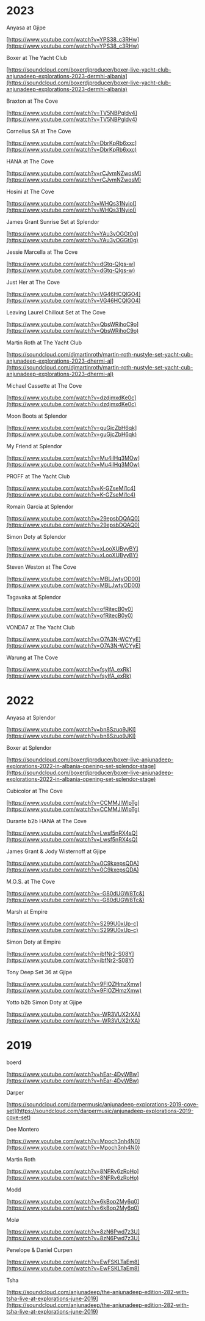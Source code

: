 
# 2023

Anyasa at Gjipe

[https://www.youtube.com/watch?v=YPS38_c3RHw](https://www.youtube.com/watch?v=YPS38_c3RHw)

Boxer at The Yacht Club

[https://soundcloud.com/boxerdjproducer/boxer-live-yacht-club-anjunadeep-explorations-2023-dermhi-albania](https://soundcloud.com/boxerdjproducer/boxer-live-yacht-club-anjunadeep-explorations-2023-dermhi-albania)

Braxton at The Cove

[https://www.youtube.com/watch?v=TV5NBPgldv4](https://www.youtube.com/watch?v=TV5NBPgldv4)

Cornelius SA at The Cove

[https://www.youtube.com/watch?v=DbrKpRb6xxc](https://www.youtube.com/watch?v=DbrKpRb6xxc)

HANA at The Cove

[https://www.youtube.com/watch?v=rCJvmNZwosM](https://www.youtube.com/watch?v=rCJvmNZwosM)

Hosini at The Cove

[https://www.youtube.com/watch?v=WHQs31NyioI](https://www.youtube.com/watch?v=WHQs31NyioI)

James Grant Sunrise Set at Splendor

[https://www.youtube.com/watch?v=YAu3yOGGt0g](https://www.youtube.com/watch?v=YAu3yOGGt0g)

Jessie Marcella at The Cove

[https://www.youtube.com/watch?v=dGtq-QIgs-w](https://www.youtube.com/watch?v=dGtq-QIgs-w)

Just Her at The Cove

[https://www.youtube.com/watch?v=VG46HCQlGO4](https://www.youtube.com/watch?v=VG46HCQlGO4)

Leaving Laurel Chillout Set at The Cove

[https://www.youtube.com/watch?v=QbsWRihoC9o](https://www.youtube.com/watch?v=QbsWRihoC9o)

Martin Roth at The Yacht Club

[https://soundcloud.com/djmartinroth/martin-roth-nustyle-set-yacht-cub-anjunadeep-explorations-2023-dhermi-al](https://soundcloud.com/djmartinroth/martin-roth-nustyle-set-yacht-cub-anjunadeep-explorations-2023-dhermi-al)

Michael Cassette at The Cove

[https://www.youtube.com/watch?v=dzdjmxdKe0c](https://www.youtube.com/watch?v=dzdjmxdKe0c)

Moon Boots at Splendor

[https://www.youtube.com/watch?v=guGjcZbH6qk](https://www.youtube.com/watch?v=guGjcZbH6qk)

My Friend at Splendor

[https://www.youtube.com/watch?v=Mu4ilHq3MOw](https://www.youtube.com/watch?v=Mu4ilHq3MOw)

PROFF at The Yacht Club

[https://www.youtube.com/watch?v=K-GZseMi1c4](https://www.youtube.com/watch?v=K-GZseMi1c4)

Romain Garcia at Splendor

[https://www.youtube.com/watch?v=29epsbDQAQ0](https://www.youtube.com/watch?v=29epsbDQAQ0)

Simon Doty at Splendor

[https://www.youtube.com/watch?v=xLooXUByyBY](https://www.youtube.com/watch?v=xLooXUByyBY)

Steven Weston at The Cove

[https://www.youtube.com/watch?v=MBLJwtyOD00](https://www.youtube.com/watch?v=MBLJwtyOD00)

Tagavaka at Splendor

[https://www.youtube.com/watch?v=ofRjtecB0y0](https://www.youtube.com/watch?v=ofRjtecB0y0)

VONDA7 at The Yacht Club

[https://www.youtube.com/watch?v=O7A3N-WCYyE](https://www.youtube.com/watch?v=O7A3N-WCYyE)

Warung at The Cove

[https://www.youtube.com/watch?v=fsyIfA_exRk](https://www.youtube.com/watch?v=fsyIfA_exRk)

  

# 2022

Anyasa at Splendor

[https://www.youtube.com/watch?v=bn8Szuo9JKI](https://www.youtube.com/watch?v=bn8Szuo9JKI)

Boxer at Splendor

[https://soundcloud.com/boxerdjproducer/boxer-live-anjunadeep-explorations-2022-in-albania-opening-set-splendor-stage](https://soundcloud.com/boxerdjproducer/boxer-live-anjunadeep-explorations-2022-in-albania-opening-set-splendor-stage)

Cubicolor at The Cove

[https://www.youtube.com/watch?v=CCMMJIWlpTg](https://www.youtube.com/watch?v=CCMMJIWlpTg)

Durante b2b HANA at The Cove

[https://www.youtube.com/watch?v=Lwsf5nRX4sQ](https://www.youtube.com/watch?v=Lwsf5nRX4sQ)

James Grant & Jody Wisternoff at Gjipe

[https://www.youtube.com/watch?v=0C9kxepsQDA](https://www.youtube.com/watch?v=0C9kxepsQDA)

M.O.S. at The Cove

[https://www.youtube.com/watch?v=-G80dUGW8Tc&](https://www.youtube.com/watch?v=-G80dUGW8Tc&)

Marsh at Empire

[https://www.youtube.com/watch?v=S299U0xUp-c](https://www.youtube.com/watch?v=S299U0xUp-c)

Simon Doty at Empire

[https://www.youtube.com/watch?v=ibfNr2-S08Y](https://www.youtube.com/watch?v=ibfNr2-S08Y)

Tony Deep Set 36 at Gjipe

[https://www.youtube.com/watch?v=9FlOZHmzXmw](https://www.youtube.com/watch?v=9FlOZHmzXmw)

Yotto b2b Simon Doty at Gjipe

[https://www.youtube.com/watch?v=-WR3VUX2rXA](https://www.youtube.com/watch?v=-WR3VUX2rXA)

  

# 2019

boerd

[https://www.youtube.com/watch?v=hEar-4DyWBw](https://www.youtube.com/watch?v=hEar-4DyWBw)

Darper

[https://soundcloud.com/darpermusic/anjunadeep-explorations-2019-cove-set](https://soundcloud.com/darpermusic/anjunadeep-explorations-2019-cove-set)

Dee Montero

[https://www.youtube.com/watch?v=Mpoch3nh4N0](https://www.youtube.com/watch?v=Mpoch3nh4N0)

Martin Roth

[https://www.youtube.com/watch?v=8NFRv6zRoHo](https://www.youtube.com/watch?v=8NFRv6zRoHo)

Modd

[https://www.youtube.com/watch?v=6kBop2My6q0](https://www.youtube.com/watch?v=6kBop2My6q0)

Molø

[https://www.youtube.com/watch?v=8zN6Pwd7z3U](https://www.youtube.com/watch?v=8zN6Pwd7z3U)

Penelope & Daniel Curpen

[https://www.youtube.com/watch?v=EwFSKLTaEm8](https://www.youtube.com/watch?v=EwFSKLTaEm8)

Tsha

[https://soundcloud.com/anjunadeep/the-anjunadeep-edition-282-with-tsha-live-at-explorations-june-2019](https://soundcloud.com/anjunadeep/the-anjunadeep-edition-282-with-tsha-live-at-explorations-june-2019)